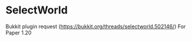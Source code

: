 # SelectWorld
Bukkit plugin request (https://bukkit.org/threads/selectworld.502146/)
For Paper 1.20
